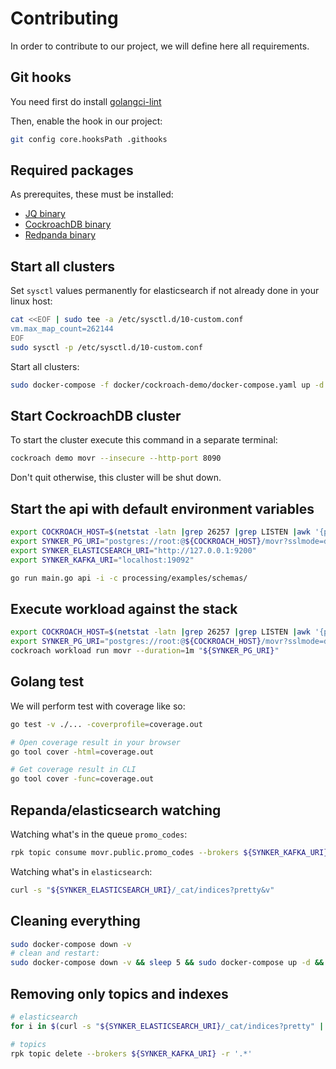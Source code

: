 # Contributing

In order to contribute to our project, we will define here all requirements.

## Git hooks

You need first do install [golangci-lint](https://golangci-lint.run/usage/install/)

Then, enable the hook in our project:
```bash
git config core.hooksPath .githooks
```

## Required packages

As prerequites, these must be installed:
- [JQ binary](https://github.com/stedolan/jq/releases)
- [CockroachDB binary](https://www.cockroachlabs.com/docs/releases/)
- [Redpanda binary](https://github.com/redpanda-data/redpanda/releases)

## Start all clusters

Set `sysctl` values permanently for elasticsearch if not already done in your linux host:
```bash
cat <<EOF | sudo tee -a /etc/sysctl.d/10-custom.conf
vm.max_map_count=262144
EOF
sudo sysctl -p /etc/sysctl.d/10-custom.conf
```

Start all clusters:
```bash
sudo docker-compose -f docker/cockroach-demo/docker-compose.yaml up -d
```

## Start CockroachDB cluster

To start the cluster execute this command in a separate terminal:
```bash
cockroach demo movr --insecure --http-port 8090
```
Don't quit otherwise, this cluster will be shut down.

## Start the api with default environment variables

```bash
export COCKROACH_HOST=$(netstat -latn |grep 26257 |grep LISTEN |awk '{print $4}' | head -1)
export SYNKER_PG_URI="postgres://root:@${COCKROACH_HOST}/movr?sslmode=disable"
export SYNKER_ELASTICSEARCH_URI="http://127.0.0.1:9200"
export SYNKER_KAFKA_URI="localhost:19092"

go run main.go api -i -c processing/examples/schemas/
```

## Execute workload against the stack

```bash
export COCKROACH_HOST=$(netstat -latn |grep 26257 |grep LISTEN |awk '{print $4}' | head -1)
export SYNKER_PG_URI="postgres://root:@${COCKROACH_HOST}/movr?sslmode=disable"
cockroach workload run movr --duration=1m "${SYNKER_PG_URI}"
```

## Golang test

We will perform test with coverage like so:
```bash
go test -v ./... -coverprofile=coverage.out

# Open coverage result in your browser
go tool cover -html=coverage.out

# Get coverage result in CLI
go tool cover -func=coverage.out
```

## Repanda/elasticsearch watching

Watching what's in the queue `promo_codes`:
```bash
rpk topic consume movr.public.promo_codes --brokers ${SYNKER_KAFKA_URI}
```

Watching what's in `elasticsearch`:
```bash
curl -s "${SYNKER_ELASTICSEARCH_URI}/_cat/indices?pretty&v"
```

## Cleaning everything

```bash
sudo docker-compose down -v
# clean and restart:
sudo docker-compose down -v && sleep 5 && sudo docker-compose up -d && watch curl -s 0:9200/_cat/indices?v
```

## Removing only topics and indexes

```bash
# elasticsearch
for i in $(curl -s "${SYNKER_ELASTICSEARCH_URI}/_cat/indices?pretty" | grep -v geoip_databases |awk '{print $3}'); do curl -XDELETE ${SYNKER_ELASTICSEARCH_URI}/$i;done

# topics
rpk topic delete --brokers ${SYNKER_KAFKA_URI} -r '.*'
```
